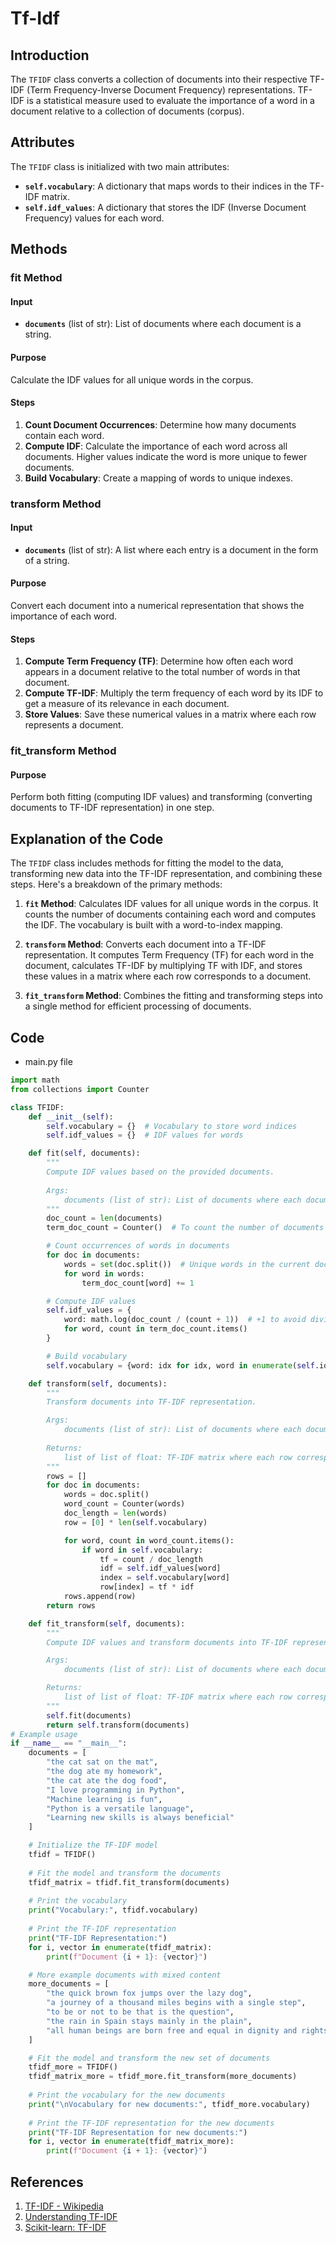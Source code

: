 # Tf-Idf 

## Introduction

The `TFIDF` class converts a collection of documents into their respective TF-IDF (Term Frequency-Inverse Document Frequency) representations. TF-IDF is a statistical measure used to evaluate the importance of a word in a document relative to a collection of documents (corpus).

## Attributes

The `TFIDF` class is initialized with two main attributes:

- **`self.vocabulary`**: A dictionary that maps words to their indices in the TF-IDF matrix.
- **`self.idf_values`**: A dictionary that stores the IDF (Inverse Document Frequency) values for each word.

## Methods

### fit Method

#### Input

- **`documents`** (list of str): List of documents where each document is a string.

#### Purpose

Calculate the IDF values for all unique words in the corpus.

#### Steps

1. **Count Document Occurrences**: Determine how many documents contain each word.
2. **Compute IDF**: Calculate the importance of each word across all documents. Higher values indicate the word is more unique to fewer documents.
3. **Build Vocabulary**: Create a mapping of words to unique indexes.

### transform Method

#### Input

- **`documents`** (list of str): A list where each entry is a document in the form of a string.

#### Purpose

Convert each document into a numerical representation that shows the importance of each word.

#### Steps

1. **Compute Term Frequency (TF)**: Determine how often each word appears in a document relative to the total number of words in that document.
2. **Compute TF-IDF**: Multiply the term frequency of each word by its IDF to get a measure of its relevance in each document.
3. **Store Values**: Save these numerical values in a matrix where each row represents a document.

### fit_transform Method

#### Purpose

Perform both fitting (computing IDF values) and transforming (converting documents to TF-IDF representation) in one step.

## Explanation of the Code

The `TFIDF` class includes methods for fitting the model to the data, transforming new data into the TF-IDF representation, and combining these steps. Here's a breakdown of the primary methods:

1. **`fit` Method**: Calculates IDF values for all unique words in the corpus. It counts the number of documents containing each word and computes the IDF. The vocabulary is built with a word-to-index mapping.

2. **`transform` Method**: Converts each document into a TF-IDF representation. It computes Term Frequency (TF) for each word in the document, calculates TF-IDF by multiplying TF with IDF, and stores these values in a matrix where each row corresponds to a document.

3. **`fit_transform` Method**: Combines the fitting and transforming steps into a single method for efficient processing of documents.

## Code 

- main.py file 

```py
import math
from collections import Counter

class TFIDF:
    def __init__(self):
        self.vocabulary = {}  # Vocabulary to store word indices
        self.idf_values = {}  # IDF values for words

    def fit(self, documents):
        """
        Compute IDF values based on the provided documents.
        
        Args:
            documents (list of str): List of documents where each document is a string.
        """
        doc_count = len(documents)
        term_doc_count = Counter()  # To count the number of documents containing each word

        # Count occurrences of words in documents
        for doc in documents:
            words = set(doc.split())  # Unique words in the current document
            for word in words:
                term_doc_count[word] += 1

        # Compute IDF values
        self.idf_values = {
            word: math.log(doc_count / (count + 1))  # +1 to avoid division by zero
            for word, count in term_doc_count.items()
        }

        # Build vocabulary
        self.vocabulary = {word: idx for idx, word in enumerate(self.idf_values.keys())}

    def transform(self, documents):
        """
        Transform documents into TF-IDF representation.

        Args:
            documents (list of str): List of documents where each document is a string.
        
        Returns:
            list of list of float: TF-IDF matrix where each row corresponds to a document.
        """
        rows = []
        for doc in documents:
            words = doc.split()
            word_count = Counter(words)
            doc_length = len(words)
            row = [0] * len(self.vocabulary)

            for word, count in word_count.items():
                if word in self.vocabulary:
                    tf = count / doc_length
                    idf = self.idf_values[word]
                    index = self.vocabulary[word]
                    row[index] = tf * idf
            rows.append(row)
        return rows

    def fit_transform(self, documents):
        """
        Compute IDF values and transform documents into TF-IDF representation.

        Args:
            documents (list of str): List of documents where each document is a string.

        Returns:
            list of list of float: TF-IDF matrix where each row corresponds to a document.
        """
        self.fit(documents)
        return self.transform(documents)
# Example usage
if __name__ == "__main__":
    documents = [
        "the cat sat on the mat",
        "the dog ate my homework",
        "the cat ate the dog food",
        "I love programming in Python",
        "Machine learning is fun",
        "Python is a versatile language",
        "Learning new skills is always beneficial"
    ]

    # Initialize the TF-IDF model
    tfidf = TFIDF()
    
    # Fit the model and transform the documents
    tfidf_matrix = tfidf.fit_transform(documents)
    
    # Print the vocabulary
    print("Vocabulary:", tfidf.vocabulary)
    
    # Print the TF-IDF representation
    print("TF-IDF Representation:")
    for i, vector in enumerate(tfidf_matrix):
        print(f"Document {i + 1}: {vector}")

    # More example documents with mixed content
    more_documents = [
        "the quick brown fox jumps over the lazy dog",
        "a journey of a thousand miles begins with a single step",
        "to be or not to be that is the question",
        "the rain in Spain stays mainly in the plain",
        "all human beings are born free and equal in dignity and rights"
    ]

    # Fit the model and transform the new set of documents
    tfidf_more = TFIDF()
    tfidf_matrix_more = tfidf_more.fit_transform(more_documents)
    
    # Print the vocabulary for the new documents
    print("\nVocabulary for new documents:", tfidf_more.vocabulary)
    
    # Print the TF-IDF representation for the new documents
    print("TF-IDF Representation for new documents:")
    for i, vector in enumerate(tfidf_matrix_more):
        print(f"Document {i + 1}: {vector}")
```

## References

1. [TF-IDF - Wikipedia](https://en.wikipedia.org/wiki/Tf%E2%80%93idf)
2. [Understanding TF-IDF](https://towardsdatascience.com/understanding-tf-idf-a-traditional-approach-to-feature-extraction-in-nlp-a5bfbe04723f)
3. [Scikit-learn: TF-IDF](https://scikit-learn.org/stable/modules/generated/sklearn.feature_extraction.text.TfidfVectorizer.html)
